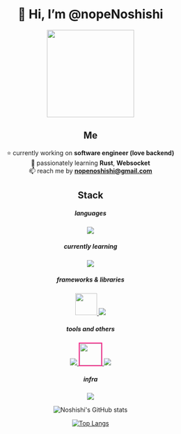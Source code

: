 <div align="center">
  <h1> 👋 Hi, I’m @nopeNoshishi </h1>
</div>

<p align = center ><img width="200" src="https://i.imgur.com/4msDfrG.jpg"> </p>

<div align="center">


<h2> Me </h2>
  
⭐ currently working on **software engineer (love backend)** <br>
🌱 passionately learning **Rust**, **Websocket** <br>
📫 reach me by **nopenoshishi@gmail.com** <br>
  
<h2> Stack </h2>

<h5> languages </h5>
<a href="https://skillicons.dev">
  <img src="https://skillicons.dev/icons?i=rust,py,php&theme=light" />
</a>

  
 <h5> currently learning </h5>
 <a href="https://skillicons.dev">
  <img src="https://skillicons.dev/icons?i=ts,react&theme=light" />
 </a>
  
<h5> frameworks & libraries </h5>
<a href="https://skillicons.dev">
  <img class="ml-2" width="50" src="https://avatars.githubusercontent.com/u/20248544?s=48&v=4" />
  <img src="https://skillicons.dev/icons?i=fastapi,laravel,pytorch&theme=light" />
</a>

<h5> tools and others </h5>
<a href="https://skillicons.dev">
  <img src="https://skillicons.dev/icons?i=git" />
  <img width="50" style="border: solid 2px #FF2288;　border-radius: 30px;" src="https://i.imgur.com/v3EcXEk.png" />
  <img src="https://skillicons.dev/icons?i=docker,postgres,dynamodb&theme=light" />
</a>
  
<h5> infra </h5>
<a href="https://skillicons.dev">
  <img src="https://skillicons.dev/icons?i=aws,azure&theme=light" />
</a>
  
![Noshishi's GitHub stats](https://github-readme-stats.vercel.app/api?username=nopeNoshishi&show_icons=true&theme=vue&rank_icon=github) 
 
[![Top Langs](https://github-readme-stats.vercel.app/api/top-langs/?username=nopeNoshishi&layout=donut&hide=jupyter%20notebook,css)](https://github.com/anuraghazra/github-readme-stats)
